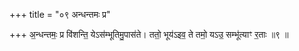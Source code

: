 +++
title = "०९ अन्धन्तमः प्र"

+++
अ॒न्धन्तमः॒ प्र वि॑शन्ति॒ येऽस॑म्भूतिमु॒पास॑ते। ततो॒ भूय॑ऽइव॒ ते तमो॒ यऽउ॒ सम्भू॑त्याꣳ र॒ताः ॥९ ॥